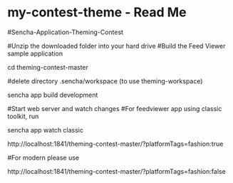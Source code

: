 # my-contest-theme - Read Me
#Sencha-Application-Theming-Contest

#Unzip the downloaded folder into your hard drive
#Build the Feed Viewer sample application

cd theming-contest-master

#delete directory .sencha/workspace (to use theming-workspace)

sencha app build development

#Start web server and watch changes
#For feedviewer app using classic toolkit, run

sencha app watch classic

http://localhost:1841/theming-contest-master/?platformTags=fashion:true

#For modern please use 

http://localhost:1841/theming-contest-master/?platformTags=fashion:false
